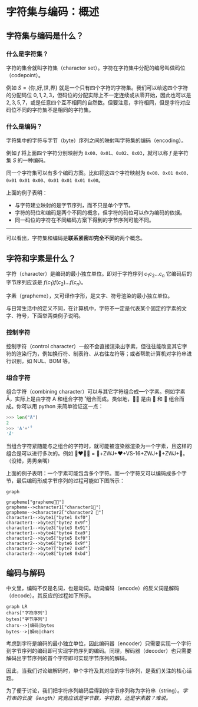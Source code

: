 # 字符集与编码：概述

## 字符集与编码是什么？

### 什么是字符集？

字符的集合就叫字符集（character set）。字符在字符集中分配的编号叫做码位（codepoint）。

例如 $S=\{\text{你,好,世,界}\}$ 就是一个只有四个字符的字符集。我们可以给这四个字符的分配码位 $0,1,2,3$，但码位的分配实际上不一定连续或从零开始，因此也可以是 $2,3,5,7$，或是任意四个互不相同的自然数。但要注意，字符相同，但是字符对应码位不同的字符集不是相同的字符集。

### 什么是编码？

字符集中的字符与字节（byte）序列之间的映射叫字符集的编码（encoding）。

例如 $f$ 将上面四个字符分别映射为 `0x00`、`0x01`、`0x02`、`0x03`，就可以称 $f$ 是字符集 $S$ 的一种编码。 

同一个字符集可以有多个编码方案。比如将这四个字符映射为 `0x00`、`0x01 0x00`、`0x01 0x01 0x00`、`0x01 0x01 0x01 0x00`。

上面的例子表明：

- 与字符建立映射的是字节序列，而不只是单个字节。
- 字符的码位和编码是两个不同的概念，但字符的码位可以作为编码的依据。
- 同一码位的字符在不同编码方案下得到的字节序列可能不同。

-----

可以看出，字符集和编码是**联系紧密**却**完全不同**的两个概念。

## 字符和字素是什么？

字符（character）是编码的最小独立单位。即对于字符序列 $c_1c_2\dots c_{n}$ 它编码后的字节序列应该是 $f(c_1)f(c_2)\dots f(c_{n})$。

字素（grapheme），又可译作字形，是文字、符号渲染的最小独立单位。

与日常生活中的定义不同，在计算机中，字符不一定是代表某个固定的字素的文字、符号，下面举两类例子说明。

### 控制字符

控制字符（control character）一般不会直接渲染出字素，但往往能改变其它字符的渲染行为，例如换行符、制表符、从右往左符等；或者帮助计算机对字符串进行识别，如 NUL、BOM 等。

### 组合字符

组合字符（combining character）可以与其它字符组合成一个字素。例如字素 Å，实际上是由字符 A 和组合字符  ̊ 组合而成。类似地，👩🏽 是由 👩 和 🏽 组合而成。你可以用 python 来简单验证这一点：

```python
>>> len("Å")
2
>>> 'A'+'̊'
'Å'
```

当组合字符紧随能与之组合的字符时，就可能被渲染器渲染为一个字素，且这样的组合是可以进行多次的。例如 👨‍❤️‍💋‍👨 = 👨+ZWJ+❤+VS-16+ZWJ+💋+ZWJ+👨。（没错，男男亲嘴）

上面的例子表明：一个字素可能包含多个字符。而一个字符又可以编码成多个字节，最后编码形成字节序列的过程可能如下图所示：

```mermaid
graph

grapheme["grapheme👩🏽"]
grapheme-->character1["character1👩"]
grapheme-->character2["character2 🏽"]
character1-->byte1["byte1 0xf0"]
character1-->byte2["byte2 0x9f"]
character1-->byte3["byte3 0x91"]
character1-->byte4["byte4 0xa9"]
character2-->byte5["byte5 0xf0"]
character2-->byte6["byte6 0x9f"]
character2-->byte7["byte7 0x8f"]
character2-->byte8["byte8 0xbd"]
```

## 编码与解码

中文里，编码不仅是名词，也是动词。动词编码（encode）的反义词是解码（decode）。其反应的过程如下所示。

```mermaid
graph LR
chars["字符序列"]
bytes["字节序列"]
chars-->|编码|bytes
bytes-->|解码|chars
```

考虑到字符是编码的最小独立单位，因此编码器（encoder）只需要实现一个字符到字节序列的编码即可实现字符序列的编码。同理，解码器（decoder）也只需要解码出字节序列的首个字符即可实现字节序列的解码。

因此，当我们讨论编解码时，单个字符及其对应的字节序列，是我们关注的核心话题。

为了便于讨论，我们把字符序列编码后得到的字节序列称为字符串（string）。_字符串的长度（length）究竟应该是字节数，字符数，还是字素数？难说。_


